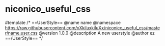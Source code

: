 # niconico_useful_css

#template
/* ==UserStyle==
@name           name
@namespace      https://raw.githubusercontent.com/xXkiluxkiluXx/niconico_useful_css/master/name.user.css
@version        1.0.0
@description    A new userstyle
@author         ez
==/UserStyle== */
